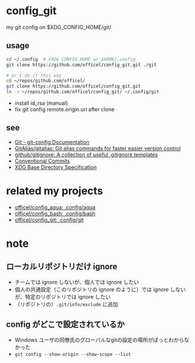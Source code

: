 # config_git

my git config on $XDG_CONFIG_HOME/git/

## usage

```bash
cd ~/.config  # $XDG_CONFIG_HOME or $HOME/.config
git clone https://github.com/officel/config_git.git ./git

# or I do it this way
cd ~/repos/github.com/officel/
git clone https://github.com/officel/config_git.git
ln -s ~/repos/github.com/officel/config_git/ ~/.config/git
```

- install id_rsa (manual)
- fix git config remote.origin.url after clone

## see

- [Git - git-config Documentation](https://git-scm.com/docs/git-config)
- [GitAlias/gitalias: Git alias commands for faster easier version control](https://github.com/GitAlias/gitalias)
- [github/gitignore: A collection of useful .gitignore templates](https://github.com/github/gitignore)
- [Conventional Commits](https://www.conventionalcommits.org/)
- [XDG Base Directory Specification](https://specifications.freedesktop.org/basedir-spec/latest/)

# related my projects

- [officel/config_aqua: .config/aqua](https://github.com/officel/config_aqua)
- [officel/config_bash: .config/bash](https://github.com/officel/config_bash)
- [officel/config_git: .config/git](https://github.com/officel/config_git)

# note

## ローカルリポジトリだけ ignore

- チームでは ignore しないが、個人では ignore したい
- 個人の共通設定（このリポジトリの ignore のように）では ignore しないが、特定のリポジトリでは ignore したい
- （リポジトリの）`.git/info/exclude` に追加

## config がどこで設定されているか

- Windows ユーザの同僚氏のグローバルなgitの設定の場所がぱっとわからなかった
- `git config --show-origin --show-scope --list`
